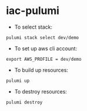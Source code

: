 # iac-pulumi

- To select stack:
```shell
pulumi stack select dev/demo
```

- To set up aws cli account: 
```shell
export AWS_PROFILE = dev/demo
```

- To build up resources:
```shell
pulumi up
```

- To destroy resources:
```shell
pulumi destroy
```